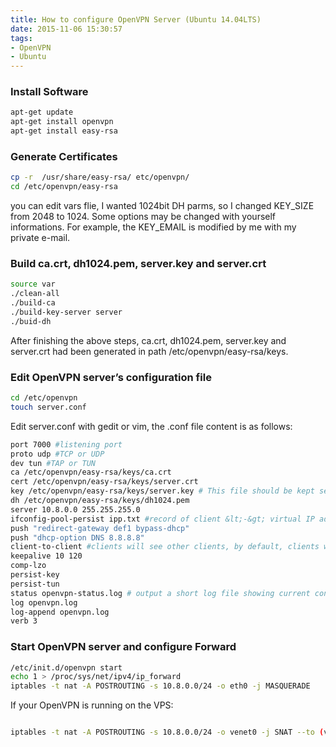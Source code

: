 ```yaml
---
title: How to configure OpenVPN Server (Ubuntu 14.04LTS)
date: 2015-11-06 15:30:57
tags: 
- OpenVPN 
- Ubuntu
---
```

### Install Software
```bash
apt-get update
apt-get install openvpn
apt-get install easy-rsa
```
### Generate Certificates
```bash
cp -r  /usr/share/easy-rsa/ etc/openvpn/
cd /etc/openvpn/easy-rsa
```
you can edit vars flie, I wanted 1024bit DH parms, so I changed KEY_SIZE from 2048 to 1024.  Some options may be changed with yourself informations. For example, the KEY_EMAIL is modified by me with my private e-mail.

### Build ca.crt, dh1024.pem, server.key and server.crt
```bash
source var
./clean-all
./build-ca
./build-key-server server
./buid-dh
```
After finishing the above steps, ca.crt, dh1024.pem, server.key and server.crt had been generated in path /etc/openvpn/easy-rsa/keys.

### Edit OpenVPN server’s configuration file
```bash
cd /etc/openvpn
touch server.conf
```
Edit server.conf with gedit or vim, the .conf file content is as follows:
```bash
port 7000 #listening port
proto udp #TCP or UDP
dev tun #TAP or TUN
ca /etc/openvpn/easy-rsa/keys/ca.crt
cert /etc/openvpn/easy-rsa/keys/server.crt
key /etc/openvpn/easy-rsa/keys/server.key # This file should be kept secret
dh /etc/openvpn/easy-rsa/keys/dh1024.pem
server 10.8.0.0 255.255.255.0
ifconfig-pool-persist ipp.txt #record of client &lt;-&gt; virtual IP address associations
push "redirect-gateway def1 bypass-dhcp"
push "dhcp-option DNS 8.8.8.8"
client-to-client #clients will see other clients, by default, clients will only see the server
keepalive 10 120
comp-lzo
persist-key
persist-tun
status openvpn-status.log # output a short log file showing current connections
log openvpn.log
log-append openvpn.log
verb 3
```

### Start OpenVPN server and configure Forward
```bash
/etc/init.d/openvpn start
echo 1 > /proc/sys/net/ipv4/ip_forward
iptables -t nat -A POSTROUTING -s 10.8.0.0/24 -o eth0 -j MASQUERADE
```
If your OpenVPN is running on the VPS:
```bash

iptables -t nat -A POSTROUTING -s 10.8.0.0/24 -o venet0 -j SNAT --to (venet0 ip)```
